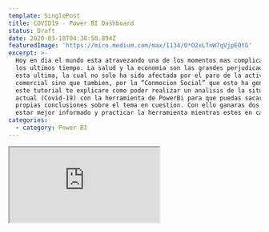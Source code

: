 ```yaml
---
template: SinglePost
title: COVID19 - Power BI Dashboard
status: Draft
date: 2020-03-18T04:38:50.894Z
featuredImage: 'https://miro.medium.com/max/1134/0*O2xLTnW7qVjpE0tG'
excerpt: >-
  Hoy en dia el mundo esta atravezando una de los momentos mas complicados en
  los ultimos tiempo. La salud y la economia son las grandes perjudicadas. Y es
  esta ultima, la cual no solo ha sido afectada por el paro de la actividad
  comercial sino que tambien, por la “Conmocion Social” que esto ha generado. En
  este tutorial te explicare como poder realizar un analisis de la situacion
  actual (Covid-19) con la herramienta de PowerBi para que puedas sacar tus
  propias conclusiones sobre el tema en cuestion. Con ello ganaras dos cosas:
  estar mejor informado y practicar la herramienta mientras estes en casa.
categories:
  - category: Power BI
---
```

<iframe src="https://app.powerbi.com/reportEmbed?reportId=d88a64c2-ba46-4fd1-919f-584042d1499a&autoAuth=true&ctid=3c432bd1-6d7b-4b66-a0dc-4171747db0ca&config=eyJjbHVzdGVyVXJsIjoiaHR0cHM6Ly93YWJpLXBhYXMtMS1zY3VzLXJlZGlyZWN0LmFuYWx5c2lzLndpbmRvd3MubmV0LyJ9" />
